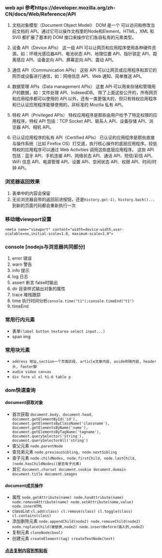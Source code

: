 ### web api 参考https://developer.mozilla.org/zh-CN/docs/Web/Reference/API
1. 文档对象模型（Document Object Model）
DOM 是一个 可以访问和修改当前文档的  API。通过它可以操作文档里的Node和Element。HTML，XML 和 SVG 都扩展了基本的 DOM 接口来操作它们各自私有的元素类型。
2. 设备 API（Device APIs）
这一组 API 可以让网页和应用程序使用各种硬件资源。如：环境光感应器API、电池状态 API、地理位置 API、指针锁定 API、距离感应 API、设备定向 API、屏幕定向 API、震动 API。
3. 通信 API（Communication APIs）
这些 API 可以让网页或应用程序和其它的网页或设备进行通信，如：网络信息 API、Web 通知、简单推送 API。
4. 数据管理 APIs（Data management APIs）
这套 API 可以用来存储和管理用户的数据，如：文件处理 API、IndexedDB。
除了上面这些公开的，所有网页和应用程序都可以使用的 API 以外，还有一类更强大的，但只有特权应用程序和已认证应用程序能够使用的，非标准的 Mozilla 私有 API。

5. 特权 API（Privileged APIs）
特权应用程序是那些由用户给予了特定权限的应用程序。特权 API 包括：TCP Socket API、联系人 API、设备存储 API、浏览器 API、相机 API。
6. 已认证应用程序的私有 API（Certified APIs）
已认证的应用程序是那些直接与操作系统（比如 Firefox OS）打交道，执行核心操作的底层应用程序。较低特权的应用程序可以通过 Web Activities 调用这些底层应用程序。 这些 API 包括：蓝牙 API、手机连接 API、网络状态 API、通话 API、短信/彩信 API、WiFi 信息 API、电源管理 API、设置 API、空闲状态 API、权限 API、时间/时钟 API。
### 浏览器返回效果
1. 表单中的内容会保留
2. 无论浏览器自带的返回前进按钮，还是`history.go(-1)、history.back()...`到新的页面代码都会重新执行一次
### 移动端viewport设置
 `<meta name="viewport" content="width=device-width,user-scalable=no,initial-scale=1.0, maximum-scale=1.0">`
### console [nodejs与浏览器共同部分]
1. error 错误
2. warn 警告
3. info 提示
4. log 日志
5. assert 断言 false时输出
6. dir 目录样式输出对象的属性
7. trace 堆栈跟踪
8. time 执行时间分析`console.time("t1");console.timeEnd("t1")`
9. timeEnd
### 常用行内元素
* 表单`(label button textarea select input...)`
* span img
### 常用块元素
* `address 地址,section一个页面区段, article文章内容, aside伴随内容, header头, footer脚`
* `audio video canvas`
* `div form ul ol h1-6 table p`
### dom快速查询
#### document获取对象
* 首次获取 `document.body, document.head, document.getElementById('id'), document.getElementsByClassName('classname'), document.getElementsByName('name'), document.getElementsByTagName('tagname'), document.querySelector('string'), document.querySelectorAll('string')`
* 查父元素 `node.parentNode`
* 查兄弟元素 `node.previousSibling, node.nextSibling`
* 查子元素 `node.childNodes, node.firstChild, node.lastChild, (node.hasChildNodes()是否有子元素)`
* 其它 `document.charset document.cookie document.domain document.title document.images`
#### document成员操作
* 属性 `node.getAttribute(name) node.hasAttribute(name) node.removeAttribute(name) node.setAttribute(name,value) node.innerHTML`
* classList `cl.add(class) cl.remove(class) cl.toggle(class) cl.contains(class)`
* 添加删除元素 `node.appendChild(node2) node.removeChild(node2) node.replaceChild(被替换,node2) node.insertBefore(插入的,node2)`
* 复制元素 `cloneNode(bool)`
* 创建元素 `createElement(tag) createTextNode(text)`
#### [点击复制内容到剪贴板](https://github.com/necolas/react-native-web/blob/master/src/apis/Clipboard/index.js)
